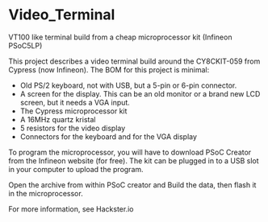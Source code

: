 # Video_Terminal
VT100 like terminal build from a cheap microprocessor kit (Infineon PSoC5LP)

This project describes a video terminal build around the CY8CKIT-059 from Cypress (now Infineon).
The BOM for this project is minimal:
- Old PS/2 keyboard, not with USB, but a 5-pin or 6-pin connector.
- A screen for the display. This can be an old monitor or a brand new LCD screen, but it needs a VGA input.
- The Cypress microprocessor kit
- A 16MHz quartz kristal
- 5 resistors for the video display
- Connectors for the keyboard and for the VGA display

To program the microprocessor, you will have to download PSoC Creator from the Infineon website (for free).
The kit can be plugged in to a USB slot in your computer to upload the program.

Open the archive from within PSoC creator and Build the data, then flash it in the microprocessor.

For more information, see Hackster.io
